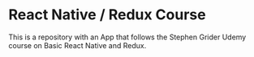 # React Native / Redux Course

This is a repository with an App that follows the Stephen Grider Udemy course on Basic React Native and Redux.